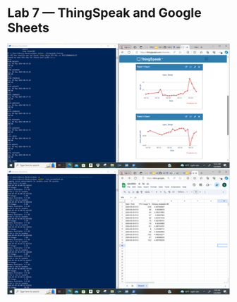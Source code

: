 # Lab 7 — ThingSpeak and Google Sheets
![image](https://github.com/gmendoza03/EE-322/blob/main/labs/pictures/Screenshot%20(100).png)
![image](https://github.com/gmendoza03/EE-322/blob/main/labs/pictures/Screenshot%20(101).png)
